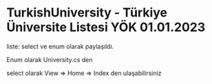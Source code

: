 # TurkishUniversity - Türkiye Üniversite Listesi YÖK 01.01.2023

liste: select ve enum olarak paylaşıldı.

Enum olarak University.cs den 

select olarak View => Home => Index den ulaşabilirsiniz 
